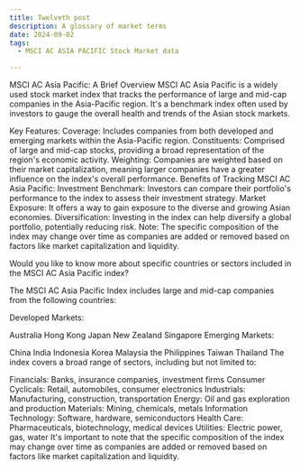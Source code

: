 ```yaml
---
title: Twelveth post
description: A glossary of market terms
date: 2024-09-02
tags:
  - MSCI AC ASIA PACIFIC Stock Market data

---
```

MSCI AC Asia Pacific: A Brief Overview
MSCI AC Asia Pacific is a widely used stock market index that tracks the performance of large and mid-cap companies in the Asia-Pacific region. It's a benchmark index often used by investors to gauge the overall health and trends of the Asian stock markets.

Key Features:
Coverage: Includes companies from both developed and emerging markets within the Asia-Pacific region.
Constituents: Comprised of large and mid-cap stocks, providing a broad representation of the region's economic activity.
Weighting: Companies are weighted based on their market capitalization, meaning larger companies have a greater influence on the index's overall performance.
Benefits of Tracking MSCI AC Asia Pacific:
Investment Benchmark: Investors can compare their portfolio's performance to the index to assess their investment strategy.
Market Exposure: It offers a way to gain exposure to the diverse and growing Asian economies.
Diversification: Investing in the index can help diversify a global portfolio, potentially reducing risk.
Note: The specific composition of the index may change over time as companies are added or removed based on factors like market capitalization and liquidity.

Would you like to know more about specific countries or sectors included in the MSCI AC Asia Pacific index?

The MSCI AC Asia Pacific Index includes large and mid-cap companies from the following countries:

Developed Markets:

Australia
Hong Kong
Japan
New Zealand
Singapore
Emerging Markets:

China
India
Indonesia
Korea
Malaysia
the Philippines
Taiwan
Thailand
The index covers a broad range of sectors, including but not limited to:

Financials: Banks, insurance companies, investment firms
Consumer Cyclicals: Retail, automobiles, consumer electronics
Industrials: Manufacturing, construction, transportation
Energy: Oil and gas exploration and production
Materials: Mining, chemicals, metals
Information Technology: Software, hardware, semiconductors
Health Care: Pharmaceuticals, biotechnology, medical devices
Utilities: Electric power, gas, water
It's important to note that the specific composition of the index may change over time as companies are added or removed based on factors like market capitalization and liquidity.

